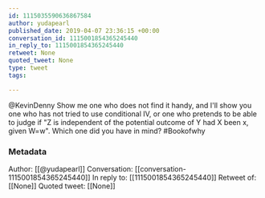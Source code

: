 ```yaml
---
id: 1115035590636867584
author: yudapearl
published_date: 2019-04-07 23:36:15 +00:00
conversation_id: 1115001854365245440
in_reply_to: 1115001854365245440
retweet: None
quoted_tweet: None
type: tweet
tags:

---
```


@KevinDenny Show me one who does not find it handy, and I'll show you one who has not tried to use conditional IV, or one who pretends to be able to judge if "Z is independent of the potential outcome of Y had X been x, given W=w". Which one did you have in mind? #Bookofwhy

### Metadata

Author: [[@yudapearl]]
Conversation: [[conversation-1115001854365245440]]
In reply to: [[1115001854365245440]]
Retweet of: [[None]]
Quoted tweet: [[None]]
